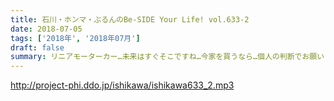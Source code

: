 ```yaml
---
title: 石川・ホンマ・ぶるんのBe-SIDE Your Life! vol.633-2
date: 2018-07-05
tags: ['2018年', '2018年07月']
draft: false
summary: リニアモーターカー…未来はすぐそこですね…今家を買うなら…個人の判断でお願いします！MIURA
---
```


http://project-phi.ddo.jp/ishikawa/ishikawa633_2.mp3
